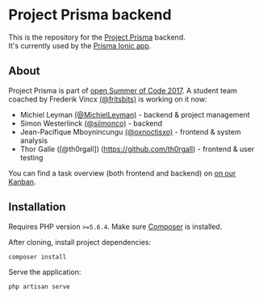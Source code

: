 # Project Prisma backend

This is the repository for the [Project Prisma](http://www.frederikvincx.com/project-prisma-helping-people-with-dementia) backend.  
It's currently used by the [Prisma Ionic app](https://github.com/oSoc17/prisma-frontend).

## About

Project Prisma is part of [open Summer of Code 2017](http://2017.summerofcode.be/). A student team coached by Frederik Vincx [(@fritsbits)](https://github.com/fritsbits) is working on it now:

- Michiel Leyman [(@MichielLeyman)](https://github.com/MichielLeyman) - backend & project management
- Simon Westerlinck [(@siimonco)](https://github.com/siimonco) - backend
- Jean-Pacifique Mboynincungu [(@oxnoctisxo)](https://github.com/oxnoctisxo) - frontend & system analysis
- Thor Galle ([@th0rgall]) (https://github.com/th0rgall) - frontend & user testing

You can find a task overview (both frontend and backend) on [on our Kanban](https://waffle.io/oSoc17/prisma-backend).

## Installation

Requires PHP version `>=5.6.4`.
Make sure [Composer](https://getcomposer.org/) is installed.

After cloning, install project dependencies:  
```bash
composer install
```
Serve the application:
```bash
php artisan serve
```
